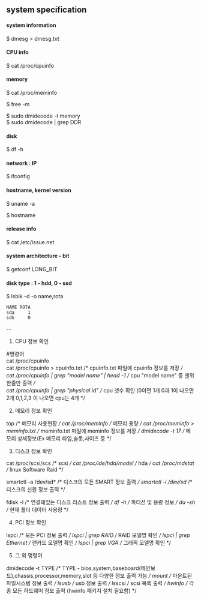 ## system specification

#### system information
$ dmesg > dmesg.txt

#### CPU info
$ cat /proc/cpuinfo

#### memory
$ cat /proc/meminfo  

$ free -m  

$ sudo dmidecode -t memory  
$ sudo dmidecode | grep DDR

#### disk
$ df -h

#### network : IP
$ ifconfig

#### hostname, kernel version
$ uname -a  

$ hostname

#### release info
$ cat /etc/issue.net

#### system architecture - bit
$ getconf LONG_BIT

#### disk type : 1 - hdd, 0 - ssd
$ lsblk -d -o name,rota  
```
NAME ROTA
sda     1
sdb     0
```
--

1. CPU 정보 확인  

#명령어  
cat /proc/cpuinfo  
cat /proc/cpuinfo > cpuinfo.txt                     /* cpuinfo.txt 파일에 cpuinfo 정보를 저장 */  
cat /proc/cpuinfo | grep "model name" | head -1     /* cpu "model name" 중 맨위 한줄만 출력 */  
cat /proc/cpuinfo | grep "physical id"              /* cpu 갯수 확인 (0이면 1개 0과 1이 나오면 2개 0,1,2,3 이 나오면 cpu는 4개 */  


2. 메모리 정보 확인  

top                                 /* 메모리 사용현황 */
cat /proc/meminfo                   /* 메모리 용량 */
cat /proc/meminfo > meminfo.txt     /* meminfo.txt 파일에 meminfo 정보를 저장 */
dmidecode -t 17                     /* 메모리 상세정보(Ex 메모리 타입,슬롯,사이즈 등 */



3. 디스크 정보 확인

cat /proc/scsi/scs         /* scsi */
cat /proc/ide/hda/model    /* hda */
cat /proc/mdstat           /* linux Software Raid */
 
smartctl -a /dev/sd*    /* 디스크의 모든 SMART 정보 출력 */
smartctl -i /dev/sd*    /* 디스크의 신원 정보 출력 */
 
fdisk -l     /* 연결돼있는 디스크 리스트 정보 출력 */
df -h        /* 파티션 및 용량 정보 */
du -sh       /* 현재 폴더 데이터 사용량 */



4. PCI 정보 확인

lspci			/* 모든 PCI 정보 출력 */
lspci | grep RAID	/* RAID 모델명 확인 */
lspci | grep Ethernet	/* 랜카드 모델명 확인 */
lspci | grep VGA	         /* 그래픽 모델명 확인 */



5. 그 외 명령어

dmidecode -t TYPE   /* TYPE - bios,system,baseboard(메인보드),chassis,processor,memory,slot 등 다양한 정보 출력 가능 */
mount	/* 마운트된 파일시스템 정보 출력 */
lsusb	/* usb 정보 출력 */
lsscsi	/* scsi 목록 출력 */
hwinfo	/* 각종 모든 하드웨어 정보 출력 (hwinfo 패키지 설치 필요함) */


